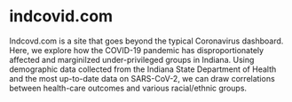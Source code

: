 # indcovid.com
Indcovd.com is a site that goes beyond the typical Coronavirus dashboard. Here, we explore how the COVID-19 pandemic has disproportionately affected and marginilzed under-privileged groups in Indiana. Using demographic data collected from the Indiana State Department of Health and the most up-to-date data on SARS-CoV-2, we can draw correlations between health-care outcomes and various racial/ethnic groups.
